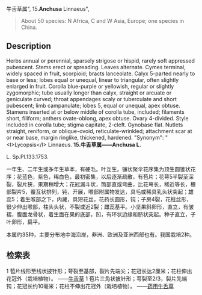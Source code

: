 牛舌草属",
15.**Anchusa** Linnaeus",

> About 50 species: N Africa, C and W Asia, Europe; one species in China.

## Description
Herbs annual or perennial, sparsely strigose or hispid, rarely soft appressed pubescent. Stems erect or spreading. Leaves alternate. Cymes terminal, widely spaced in fruit, scorpioid; bracts lanceolate. Calyx 5-parted nearly to base or less; lobes equal or unequal, linear to triangular, often slightly enlarged in fruit. Corolla blue-purple or yellowish, regular or slightly zygomorphic; tube usually longer than calyx, straight or arcuate or geniculate curved; throat appendages scaly or tuberculate and short pubescent; limb campanulate; lobes 5, equal or unequal, apex obtuse. Stamens inserted at or below middle of corolla tube, included; filaments short, filiform; anthers ovate-oblong, apex obtuse. Ovary 4-divided. Style included in corolla tube; stigma capitate, 2-cleft. Gynobase flat. Nutlets straight, reniform, or oblique-ovoid, reticulate-wrinkled; attachment scar at or near base, margin ringlike, thickened, hardened.
  "Synonym": "&lt;I&gt;Lycopsis&lt;/I&gt; Linnaeus.
**15.牛舌草属——Anchusa L.**

L. Sp.Pl.133.1753.

一年生、二年生或多年生草本，有硬毛。叶互生。镰状聚伞花序集为顶生圆锥状花序；花蓝色，紫色，稀白色，最初密集，以后逐渐疏散，有苞片；花萼5半裂至深裂，裂片狭，果期稍增大；花冠漏斗状，筒部直或弯曲，比花萼长，稀近等长，檐部裂片5，覆互状排列，钝，开展，喉部附属物发达，具毛或稀具乳头状突起；雄蕊5；着生喉部之下，内藏，具短花丝，花药长圆形，钝；子房4裂，花柱丝形，很少伸出喉部，柱头头状，不裂或近2裂；雌蕊基平。小坚果斜卵形，直立，有皱褶，腹面龙骨状，着生面在果的底部，凹，有环状边缘和脐状突起。种子直立，子叶卵形，扁平。

本属约35种，主要分布地中海沿岸，非洲、欧洲及亚洲西部也有。我国栽培2种。

## 检索表

1 苞片线形至线状披针形；萼裂至基部，裂片先端尖；花冠长达2厘米；花柱伸出花冠外（栽培植物）。 ——[牛舌草](Anchusa%20italica.md)
1 苞片三角状披针形；萼裂至2/3，裂片先端钝；花冠长约10毫米；花柱不伸出花冠外（栽培植物）。 ——[药用牛舌草](Anchusa%20officinalis.md)
